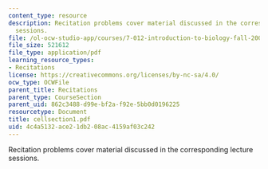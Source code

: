 ```yaml
---
content_type: resource
description: Recitation problems cover material discussed in the corresponding lecture
  sessions.
file: /ol-ocw-studio-app/courses/7-012-introduction-to-biology-fall-2004/4c4a5132ace21db208ac4159af03c242_cellsection1.pdf
file_size: 521612
file_type: application/pdf
learning_resource_types:
- Recitations
license: https://creativecommons.org/licenses/by-nc-sa/4.0/
ocw_type: OCWFile
parent_title: Recitations
parent_type: CourseSection
parent_uid: 862c3488-d99e-bf2a-f92e-5bb0d0196225
resourcetype: Document
title: cellsection1.pdf
uid: 4c4a5132-ace2-1db2-08ac-4159af03c242
---
```

Recitation problems cover material discussed in the corresponding lecture sessions.